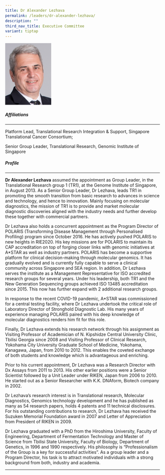 ```yaml
---
title: Dr Alexander Lezhava
permalink: /leaders/dr-alexander-lezhava/
description: ""
third_nav_title: Executive Committee
variant: tiptap
---
```

<div class="isomer-image-wrapper"><img style="width:150px" height="auto" width="100%" src="/images/Leaders/dr-alexandra-lezhava.png"></div><h5>Affiliations</h5><hr><p>Platform Lead, Translational Research Integration &amp; Support, Singapore Translational Cancer Consortium;&nbsp;</p><p>Senior Group Leader, Translational Research, Genomic Institute of Singapore&nbsp;</p><h5>Profile</h5><hr><p><strong>Dr Alexander Lezhava</strong> assumed the appointment as Group Leader, in the Translational Research group 1 (TR1), at the Genome Institute of Singapore, in August 2013. As a Senior Group Leader, Dr Lezhava, leads TR1 in promoting the smooth transition from basic research to advances in science and technology, and hence to innovation. Mainly focusing on molecular diagnostics, the mission of TR1 is to provide and market molecular diagnostic discoveries aligned with the industry needs and further develop these together with commercial partners.&nbsp;</p><p>Dr Lezhava also holds a concurrent appointment as the Program Director of POLARIS (Transforming Disease Management through Personalised Profiling) program since October 2016. He has actively pushed POLARIS to new heights in RIE2020. His key missions are for POLARIS to&nbsp;maintain&nbsp;its CAP accreditation on top of forging closer links with genomic initiatives at A*STAR as well as industry partners. POLARIS has become a supportive platform for clinical decision-making through molecular genomics. It has gradually evolved and is currently fully capable to serve a clinical community across Singapore and SEA region. In addition, Dr Lezhava serves the institute as a Management Representative for ISO accredited research groups for several years. Under his leadership, both TR1 and the New Generation Sequencing groups achieved ISO 13485 accreditation since 2015. This now has further expand with 2&nbsp;additional&nbsp;research groups.&nbsp;</p><p>In response to the recent COVID-19 pandemic, A*STAR was commissioned for a central testing facility, where Dr Lezhava undertook the critical role of Laboratory Director of Stronghold Diagnostic Lab. His many years of experience managing POLARIS paired with his deep knowledge of molecular diagnostics&nbsp;renders&nbsp;him fit for this role.&nbsp;</p><p>Finally, Dr Lezhava extends his research network through his assignment as Visiting Professor of Academician of N.&nbsp;Kipshidze&nbsp;Central University Clinic, Tbilisi Georgia since 2008 and Visiting Professor of Clinical Research, Yokohama City University Graduate School of Medicine, Yokohama, Kanagawa, Japan, from 2010 to 2012. This enables the coveted exchange of both students and knowledge which is&nbsp;advantageous&nbsp;and enriching.&nbsp;</p><p>Prior to his current appointment, Dr Lezhava was a Research Director with Dx Assays from 2011 to 2013. His other earlier positions were a Senior Scientist followed by a Unit Leader under RIKEN, Japan from 2006 to 2010. He started out as a Senior Researcher with K.K.&nbsp;DNAform, Biotech company in 2002.&nbsp;</p><p>Dr Lezhava’s research interest is in Translational research, Molecular Diagnostics, Genomics technology development and he has published as many as 54 research papers, holds 4 patents and 11 technical disclosures. For his outstanding contributions to research, Dr Lezhava has received the Suzuken Memorial Foundation award in 2007 and Letter of Appreciation from President of RIKEN in 2009.&nbsp;</p><p>Dr Lezhava graduated with a PhD from the Hiroshima University, Faculty of Engineering, Department of Fermentation Technology and Master of Science from Tbilisi State University, Faculty of Biology, Department of Genetics, in 1996 and&nbsp;1990&nbsp;respectively. His philosophy is “Professionalism of the Group is a key for successful activities”.&nbsp;As a group leader and a Program Director, his task&nbsp;is to attract motivated individuals with a strong background from both,&nbsp;industry&nbsp;and academia.&nbsp;</p><hr><p></p>